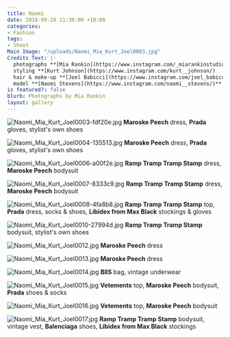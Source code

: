 ```yaml
---
title: Naomi
date: 2018-09-20 21:36:00 +10:00
categories:
- Fashion
tags:
- Shoot
Main Image: "/uploads/Naomi_Mia_Kurt_Joel0003.jpg"
Credits Text: |-
  photographs **[Mia Rankin](https://www.instagram.com/_miarankinstudio/)**
  styling **[Kurt Johnson](https://www.instagram.com/kurt__johnson/)
  hair & make-up **[Joel Babicci](https://www.instagram.com/joel_babicci/)** at **[Company 1](https://www.instagram.com/company1agency/)**
  model **[Naomi Stevens](https://www.instagram.com/naomi__stevens/)** at **[Kult](https://www.instagram.com/kultaustralia/)**
is featured?: false
blurb: Photographs by Mia Rankin
layout: gallery
---
```


![Naomi_Mia_Kurt_Joel0003-fdf20e.jpg](/uploads/Naomi_Mia_Kurt_Joel0003-fdf20e.jpg)
**Maroske Peech** dress, **Prada** gloves, stylist's own shoes

![Naomi_Mia_Kurt_Joel0004-135513.jpg](/uploads/Naomi_Mia_Kurt_Joel0004-135513.jpg)
**Maroske Peech** dress, **Prada** gloves, stylist's own shoes

![Naomi_Mia_Kurt_Joel0006-a00f2e.jpg](/uploads/Naomi_Mia_Kurt_Joel0006-a00f2e.jpg)
**Ramp Tramp Tramp Stamp** dress, **Maroske Peech** bodysuit

![Naomi_Mia_Kurt_Joel0007-8333c9.jpg](/uploads/Naomi_Mia_Kurt_Joel0007-8333c9.jpg)
**Ramp Tramp Tramp Stamp** dress, **Maroske Peech** bodysuit

![Naomi_Mia_Kurt_Joel0008-4fa8b8.jpg](/uploads/Naomi_Mia_Kurt_Joel0008-4fa8b8.jpg)
**Ramp Tramp Tramp Stamp** top, **Prada** dress, socks & shoes, **Libidex from Max Black** stockings & gloves

![Naomi_Mia_Kurt_Joel0010-27994d.jpg](/uploads/Naomi_Mia_Kurt_Joel0010-27994d.jpg)
**Ramp Tramp Tramp Stamp** bodysuit, stylist's own shoes

![Naomi_Mia_Kurt_Joel0012.jpg](/uploads/Naomi_Mia_Kurt_Joel0012.jpg)
**Maroske Peech** dress

![Naomi_Mia_Kurt_Joel0013.jpg](/uploads/Naomi_Mia_Kurt_Joel0013.jpg)
**Maroske Peech** dress

![Naomi_Mia_Kurt_Joel0014.jpg](/uploads/Naomi_Mia_Kurt_Joel0014.jpg)
**BIIS** bag, vintage underwear

![Naomi_Mia_Kurt_Joel0015.jpg](/uploads/Naomi_Mia_Kurt_Joel0015.jpg)
**Vetements** top, **Maroske Peech** bodysuit, **Prada** shoes & socks

![Naomi_Mia_Kurt_Joel0016.jpg](/uploads/Naomi_Mia_Kurt_Joel0016.jpg)
**Vetements** top, **Maroske Peech** bodysuit

![Naomi_Mia_Kurt_Joel0017.jpg](/uploads/Naomi_Mia_Kurt_Joel0017.jpg)
**Ramp Tramp Tramp Stamp** bodysuit, vintage vest, **Balenciaga** shoes, **Libidex from Max Black** stockings